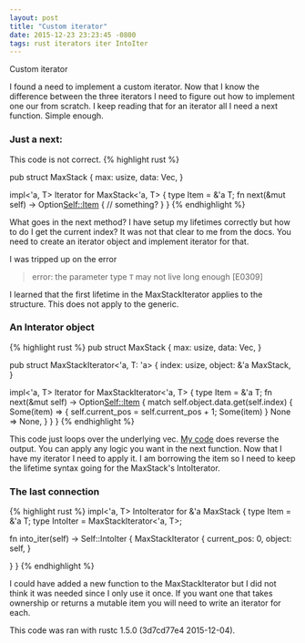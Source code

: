 ```yaml
---
layout: post
title: "Custom iterator"
date: 2015-12-23 23:23:45 -0800
tags: rust iterators iter IntoIter
---
```

Custom iterator

I found a need to implement a custom iterator. Now that I know the
difference between the three iterators I need to figure out how to
implement one our from scratch. I keep reading that for an iterator all
I need a next function. Simple enough.

### Just a next:
This code is not correct.
{% highlight rust %}

pub struct MaxStack<T> {
max: usize,
data: Vec<T>,
}

impl<'a, T> Iterator for MaxStack<'a, T> {
type Item = &'a T;
fn next(&mut self) -> Option<Self::Item> {
// something?
}
}
{% endhighlight %}

What goes in the next method? I have setup my lifetimes correctly but
how to do I get the current index? It was not that clear to me from the
docs. You need to create an iterator object and implement iterator for that.

I was tripped up on the error

>  error: the parameter type `T` may not live long
> enough [E0309]

I learned that the first lifetime in the MaxStackIterator applies to the
structure. This does not apply to the generic.

### An Interator object
{% highlight rust %}
pub struct MaxStack<T> {
max: usize,
data: Vec<T>,
}

pub struct MaxStackIterator<'a, T: 'a> {
index: usize,
object: &'a MaxStack<T>,
}

impl<'a, T> Iterator for MaxStackIterator<'a, T> {
type Item = &'a T;
fn next(&mut self) -> Option<Self::Item> {
match self.object.data.get(self.index) {
Some(item) => {
self.current_pos = self.current_pos + 1;
Some(item)
}
None => None,
}
}
}
{% endhighlight %}

This code just loops over the underlying vec. [My code] does reverse
the output. You can apply any logic you want in the next function. Now that I
have my iterator I need to apply it. I am borrowing the item so
I need to keep the lifetime syntax going for the MaxStack's
IntoIterator.

### The last connection
{% highlight rust %}
impl<'a, T> IntoIterator for &'a MaxStack<T> {
type Item = &'a T;
type IntoIter = MaxStackIterator<'a, T>;

fn into_iter(self) -> Self::IntoIter {
MaxStackIterator {
current_pos: 0,
object: self,
}

}
}
{% endhighlight %}

I could have added a new function to the MaxStackIterator but I did not
think it was needed since I only use it once. If you want one that takes
ownership or returns a mutable item you will need to write an iterator
for each.

[My code]: https://github.com/sbeckeriv/rust-algorithms/blob/master/chapter-1/3/max_stack/src/stackable.rs

This code was ran with rustc 1.5.0 (3d7cd77e4 2015-12-04).

